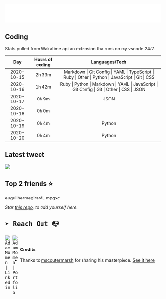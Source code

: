 
![test image size](/assets/welcome_message.gif)

## Coding
Stats pulled from Wakatime api an extension tha runs on my vscode 24/7.

|Day|Hours of coding|Languages/Tech|
|:-:|:-:|:-:|
|2020-10-15|2h 33m|Markdown &#124; Git Config &#124; YAML &#124; TypeScript &#124; Ruby &#124; Other &#124; Python &#124; JavaScript &#124; Git &#124; CSS|
|2020-10-16|1h 42m|Ruby &#124; Python &#124; Markdown &#124; YAML &#124; JavaScript &#124; Git Config &#124; Git &#124; Other &#124; CSS &#124; JSON|
|2020-10-17|0h 9m|JSON|
|2020-10-18|0h 0m||
|2020-10-19|0h 4m|Python|
|2020-10-20|0h 4m|Python|

## Latest tweet
[<img src="https://hcti.io/v1/image/0a494d1b-c011-434a-8ed2-e275c3f28656" width="400">](https://twitter.com/adammomen8/status/1316739109638090754)

## Top 2 friends ⭐️
euguilhermegirardi, mpgxc

*Star [this repo](https://github.com/AdamMomen/AdamMomen), to add yourself here.*


<samp>

## ➤ Reach Out :mailbox_with_no_mail:

>
  <a href="https://www.linkedin.com/in/adam-momen-99596275/">
     <img align="left" alt="Adam Momen | Linkedin" width="24px" src="./assets/Linkedin.svg" />
   </a>

   <a href="https://adammomen.com/">
     <img align="left" alt="Adam Momen | Portfolio" width="24px" src="./assets/web.svg" />
   </a>

</samp>

<br>

#### Credits
* Thanks to [mscoutermarsh](https://github.com/mscoutermarsh) for sharing his masterpiece. [See it here](https://github.com/mscoutermarsh/mscoutermarsh)